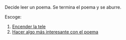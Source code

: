 [//]: # (Esta es respuesta de: tomar-pepto.md)
[//]: # (agregar la historia, para ir a: )
[//]: # (PicosA)
[//]: # (alguno otro de tu preferencia)
[//]: # (alguno otro de tu preferencia)
[//]: # (alguno otro de tu preferencia)

Decide leer un poema. Se termina el poema y se aburre.

Escoge:
1. [Encender la tele](ver-spacejam-en-vivo.md)
2. [Hacer algo más interesante con el poema](incendiar-poema.md)
